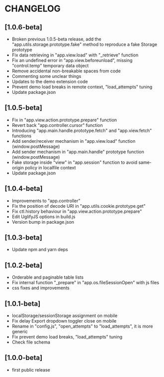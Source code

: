 
# CHANGELOG


## [1.0.6-beta]

- Broken previous 1.0.5-beta release, add the "app.utils.storage.prototype.fake" method to reproduce a fake Storage prototype
- Fix data retrieving in "app.view.load" with "_retrieve" function
- Fix an undefined error in "app.view.beforeunload", missing "control.temp" temporary data object
- Remove accidental non-breakable spaces from code
- Commenting some unclear things
- Updates to the demo extension code
- Prevent demo load breaks in remote context, "load_attempts" tuning
- Update package.json


## [1.0.5-beta]

- Fix in "app.view.action.prototype.prepare" function
- Revert back "app.controller.cursor" function
- Introducing "app.main.handle.prototype.fetch" and "app.view.fetch" functions
- Add sender/receiver mechanism in "app.view.load" function (window.postMessage)
- Add sender mechanism in "app.main.handle" prototype function (window.postMessage)
- Fake storage inside "view" in "app.session" function to avoid same-origin policy in localfile context
- Update package.json


## [1.0.4-beta]

- Improvements to "app.controller"
- Fix the position of decode URI in "app.utils.cookie.prototype.get"
- Fix ctl.history behaviour in "app.view.action.prototype.prepare"
- Edit UglifyJS options in build.js
- Version bump in package.json


## [1.0.3-beta]

- Update npm and yarn deps


## [1.0.2-beta]

- Orderable and paginable table lists
- Fix internal function "_prepare" in "app.os.fileSessionOpen" with js files
- css fixes and improvements


## [1.0.1-beta]

- localStorage/sessionStorage assignment on mobile
- Fix delay Export dropdown toggler close on mobile
- Rename in "config.js", "open_attempts" to "load_attempts", it is more generic
- Fix prevent demo load breaks, "load_attempts" tuning
- Check file schema


## [1.0.0-beta]

- first public release

